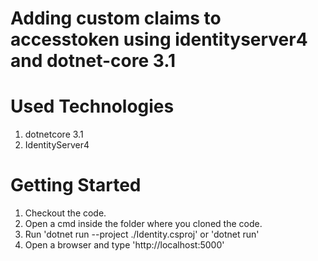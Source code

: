 # Adding custom claims to accesstoken using identityserver4 and dotnet-core 3.1

# Used Technologies

1. dotnetcore 3.1
2. IdentityServer4

# Getting Started

1. Checkout the code.
2. Open a cmd inside the folder where you cloned the code.
3. Run 'dotnet run --project ./Identity.csproj' or 'dotnet run'
4. Open a browser and type 'http://localhost:5000'
